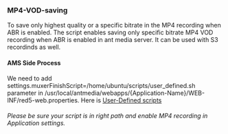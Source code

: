 ### MP4-VOD-saving
To save only highest quality or a specific bitrate in the MP4 recording when ABR is enabled.
The script enables saving only specific bitrate MP4 VOD recording when ABR is enabled in ant media server. 
It can be used with S3 recordinds as well.
#### AMS Side Process
We need to add settings.muxerFinishScript=/home/ubuntu/scripts/user_defined.sh parameter in /usr/local/antmedia/webapps/{Application-Name}/WEB-INF/red5-web.properties.
Here is [User-Defined scripts](https://github.com/ant-media/Ant-Media-Server/wiki/User-defined-Scripts)
###### Please be sure your script is in right path and enable MP4 recording in Application settings.
